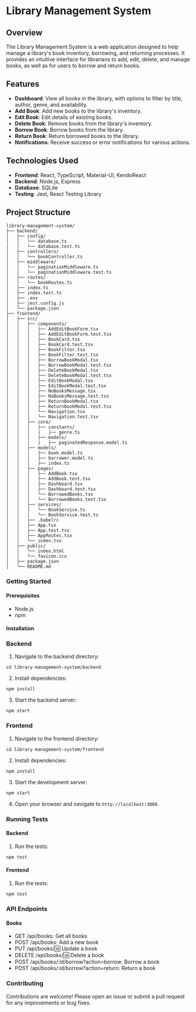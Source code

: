 # Library Management System

## Overview

The Library Management System is a web application designed to help manage a library's book inventory, borrowing, and returning processes. It provides an intuitive interface for librarians to add, edit, delete, and manage books, as well as for users to borrow and return books.

## Features

- **Dashboard**: View all books in the library, with options to filter by title, author, genre, and availability.
- **Add Book**: Add new books to the library's inventory.
- **Edit Book**: Edit details of existing books.
- **Delete Book**: Remove books from the library's inventory.
- **Borrow Book**: Borrow books from the library.
- **Return Book**: Return borrowed books to the library.
- **Notifications**: Receive success or error notifications for various actions.

## Technologies Used

- **Frontend**: React, TypeScript, Material-UI, KendoReact
- **Backend**: Node.js, Express
- **Database**: SQLite
- **Testing**: Jest, React Testing Library

## Project Structure

```plaintext
library-management-system/
├── backend/
│   ├── config/
│   │   └── database.ts
|   |   └── database.test.ts
│   ├── controllers/
│   │   └── bookController.ts
│   ├── middleware/
│   │   └── paginationMiddleware.ts
|   |   └── paginationMiddleware.test.ts
│   ├── routes/
│   │   └── bookRoutes.ts
│   ├── index.ts
│   ├── index.test.ts
│   ├── .env
│   ├── jest.config.js
│   └── package.json
├── frontend/
│   ├── src/
│   │   ├── components/
│   │   │   ├── AddEditBookForm.tsx
│   │   │   ├── AddEditBookForm.test.tsx
│   │   │   ├── BookCard.tsx
│   │   │   ├── BookCard.test.tsx
│   │   │   ├── BookFilter.tsx
│   │   │   ├── BookFilter.test.tsx
│   │   │   ├── BorrowBookModal.tsx
│   │   │   ├── BorrowBookModal.test.tsx
│   │   │   ├── DeleteBookModal.tsx
│   │   │   ├── DeleteBookModal.test.tsx
│   │   │   ├── EditBookModal.tsx
│   │   │   ├── EditBookModal.test.tsx
│   │   │   ├── NoBooksMessage.tsx
│   │   │   ├── NoBooksMessage.test.tsx
│   │   │   ├── ReturnBookModal.tsx
│   │   │   ├── ReturnBookModal.test.tsx
│   │   │   └── Navigation.tsx
│   │   │   └── Navigation.test.tsx
│   │   ├── core/
│   │   │   ├── constants/
│   │   │   |   ├── genre.ts
│   │   │   ├── models/
│   │   │   |   ├── paginatedResponse.model.ts
│   │   ├── models/
│   │   │   ├── book.model.ts
│   │   │   ├── borrower.model.ts
│   │   │   ├── index.ts
│   │   ├── pages/
│   │   │   ├── AddBook.tsx
│   │   │   ├── AddBook.test.tsx
│   │   │   ├── Dashboard.tsx
│   │   │   ├── Dashboard.test.tsx
│   │   │   └── BorrowedBooks.tsx
│   │   │   └── BorrowedBooks.test.tsx
│   │   ├── services/
│   │   │   └── BookService.ts
│   │   │   └── BookService.test.ts
│   │   ├── .babelrc
│   │   ├── App.tsx
│   │   ├── App.test.tsx
│   │   ├── AppRoutes.tsx
│   │   └── index.tsx
│   ├── public/
│   │   └── index.html
│   │   └── favicon.ico
│   ├── package.json
│   └── README.md
```
### Getting Started
#### Prerequisites
  - Node.js
  - npm
#### Installation
### Backend
  1. Navigate to the backend directory:
  ```shell
  cd library-management-system/backend
  ```
  2. Install dependencies:
  ```shell
  npm install
  ```
  3. Start the backend server:
  ```shell
  npm start
  ```
### Frontend
  1. Navigate to the frontend directory:
  ```shell
  cd library-management-system/frontend
  ```
  2. Install dependencies:
  ```shell
  npm install
  ```
  3. Start the development server:
  ```shell
  npm start
  ```
  4. Open your browser and navigate to `http://localhost:3000`.
### Running Tests
#### Backend
  1. Run the tests:
  ```shell
  npm test
  ```
#### Frontend
  1. Run the tests:
  ```shell
  npm test
  ```
### API Endpoints
#### Books
  - GET /api/books: Get all books
  - POST /api/books: Add a new book
  - PUT /api/books/:id: Update a book
  - DELETE /api/books/:id: Delete a book
  - POST /api/books/:id/borrow?action=borrow: Borrow a book
  - POST /api/books/:id/borrow?action=return: Return a book
### Contributing
Contributions are welcome! Please open an issue or submit a pull request for any improvements or bug fixes.



